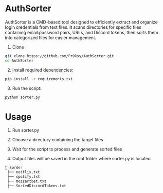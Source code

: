# AuthSorter

AuthSorter is a CMD-based tool designed to efficiently extract and organize login credentials from text files. It scans directories for specific files containing email:password pairs, URLs, and Discord tokens, then sorts them into categorized files for easier management.

1. Clone
```sh
git clone https://github.com/Pr0ksy/AuthSorter.git
cd AuthSorter
  ```
2. Install required dependencies:
```sh
pip install -r requirements.txt
  ```
3. Run the script:
```sh
python sorter.py
  ```

# Usage

1. Run sorter.py

2. Choose a directory containing the target files

3. Wait for the script to process and generate sorted files

4. Output files will be saved in the root folder where sorter.py is located

```sh
📂 Sorder
 ├── netflix.txt
 ├── spotify.txt
 ├── mozzartbet.txt
 ├── SortedDiscordTokens.txt
  ```
